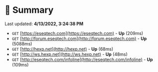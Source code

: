 # 📖 Summary
Last updated: **4/13/2022, 3:24:38 PM**

- `GET` [https://eseqtech.com](https://eseqtech.com) - **Up** (209ms)
- `GET` [http://forum.eseqtech.com](http://forum.eseqtech.com) - **Up** (5088ms)
- `GET` [http://hexp.net](http://hexp.net) - **Up** (68ms)
- `GET` [http://ws.hexp.net](http://ws.hexp.net) - **Up** (48ms)
- `GET` [http://eseqtech.com/infoline](http://eseqtech.com/infoline) - **Up** (109ms)
